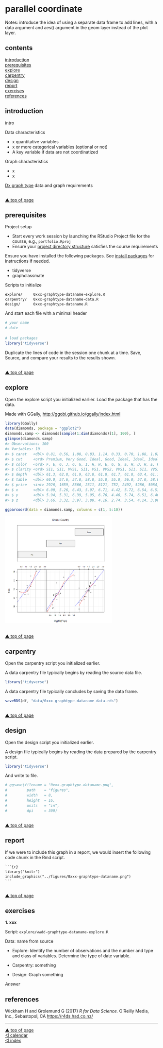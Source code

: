 parallel coordinate
================

Notes: introduce the idea of using a separate data frame to add lines,
with a data argument and aes() argument in the geom layer instead of the
plot layer.

## contents

[introduction](#introduction)  
[prerequisites](#prerequisites)  
[explore](#explore)  
[carpentry](#carpentry)  
[design](#design)  
[report](#report)  
[exercises](#exercises)  
[references](#references)

## introduction

intro

Data characteristics

  - x quantitative variables  
  - x or more categorical variables (optional or not)  
  - A key variable if data are not coordinatized

Graph characteristics

  - x
  - x

[Dx graph type](link) data and graph requirements

<br> <a href="#top">▲ top of page</a>

## prerequisites

Project setup

  - Start every work session by launching the RStudio Project file for
    the course, e.g., `portfolio.Rproj`  
  - Ensure your [project directory
    structure](cm501-proj-m-manage-files.md#planning-the-directory-structure)
    satisfies the course requirements

Ensure you have installed the following packages. See [install
packages](cm902-software-studio.md#install-packages) for instructions if
needed.

  - tidyverse  
  - graphclassmate

Scripts to initialize

    explore/     0xxx-graphtype-dataname-explore.R  
    carpentry/   0xxx-graphtype-dataname-data.R   
    design/      0xxx-graphtype-dataname.R 

And start each file with a minimal header

``` r
# your name
# date

# load packages
library("tidyverse")
```

Duplicate the lines of code in the session one chunk at a time. Save,
Source, and compare your results to the results shown.

<br> <a href="#top">▲ top of page</a>

## explore

Open the explore script you initialized earlier. Load the package that
has the data.

Made with GGally, <http://ggobi.github.io/ggally/index.html>

``` r
library(GGally)
data(diamonds, package = "ggplot2")
diamonds.samp <- diamonds[sample(1:dim(diamonds)[1], 100), ]
glimpse(diamonds.samp)
#> Observations: 100
#> Variables: 10
#> $ carat   <dbl> 0.81, 0.56, 1.00, 0.83, 1.14, 0.33, 0.70, 1.08, 1.02, ...
#> $ cut     <ord> Premium, Very Good, Ideal, Good, Ideal, Ideal, Ideal, ...
#> $ color   <ord> F, E, G, J, G, G, I, H, H, E, G, G, E, H, D, H, E, H, ...
#> $ clarity <ord> SI1, SI1, VVS1, SI1, VS1, VVS2, VVS1, SI1, SI1, VVS1, ...
#> $ depth   <dbl> 61.3, 62.8, 61.9, 63.8, 61.8, 61.7, 61.8, 63.4, 61.1, ...
#> $ table   <dbl> 60.0, 57.6, 57.0, 58.0, 55.0, 55.0, 56.0, 57.0, 58.0, ...
#> $ price   <int> 2926, 1659, 8366, 2311, 8121, 752, 2492, 5286, 5084, 1...
#> $ x       <dbl> 6.00, 5.26, 6.43, 5.97, 6.71, 4.42, 5.72, 6.54, 6.51, ...
#> $ y       <dbl> 5.94, 5.31, 6.39, 5.95, 6.76, 4.46, 5.74, 6.51, 6.46, ...
#> $ z       <dbl> 3.66, 3.32, 3.97, 3.80, 4.16, 2.74, 3.54, 4.14, 3.96, ...
```

``` r
ggparcoord(data = diamonds.samp, columns = c(1, 5:10))
```

<img src="images/cm208-unnamed-chunk-5-1.png" width="70%" />

<br> <a href="#top">▲ top of page</a>

## carpentry

Open the carpentry script you initialized earlier.

A data carpentry file typically begins by reading the source data file.

``` r
library("tidyverse")
```

A data carpentry file typically concludes by saving the data frame.

``` r
saveRDS(df, "data/0xxx-graphtype-dataname-data.rds")
```

<br> <a href="#top">▲ top of page</a>

## design

Open the design script you initialized earlier.

A design file typically begins by reading the data prepared by the
carpentry script.

``` r
library("tidyverse")
```

And write to file.

``` r
# ggsave(filename = "0xxx-graphtype-dataname.png",
#         path    = "figures",
#         width   = 8,
#         height  = 16,
#         units   = "in",
#         dpi     = 300)
```

<br> <a href="#top">▲ top of page</a>

## report

If we were to include this graph in a report, we would insert the
following code chunk in the Rmd script.

    ```{r}
    library("knitr")
    include_graphics("../figures/0xxx-graphtype-dataname.png")
    ```

<br> <a href="#top">▲ top of page</a>

## exercises

**1. xxx**

Script: `explore/wwdd-graphtype-dataname-explore.R`

Data: name from source

  - Explore: Identify the number of observations and the number and type
    and class of variables. Determine the type of date variable.

  - Carpentry: something

  - Design: Graph something

*Answer*

## references

<div id="refs">

<div id="ref-Wickham+Grolemund:2017">

Wickham H and Grolemund G (2017) *R for Data Science.* O’Reilly Media,
Inc., Sebastopol, CA <https://r4ds.had.co.nz/>

</div>

</div>

***
<a href="#top">&#9650; top of page</a>    
[&#9665; calendar](../README.md#calendar)    
[&#9665; index](../README.md#index)
